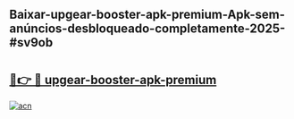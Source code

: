 ## Baixar-upgear-booster-apk-premium-Apk-sem-anúncios-desbloqueado-completamente-2025-#sv9ob

# <h2><a href="https://ainizakaria.my?title=upgear-booster-apk-premium&ref=20M">🔗👉 🔴 upgear-booster-apk-premium</a></h2>

[![acn](https://github.com/user-attachments/assets/0f9c940e-d8b0-45ae-aac7-cd30a18b3e1c)](https://ainizakaria.my?title=upgear-booster-apk-premium&ref=20M)

